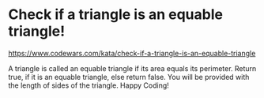 # Check if a triangle is an equable triangle!

https://www.codewars.com/kata/check-if-a-triangle-is-an-equable-triangle

A triangle is called an equable triangle if its area equals its perimeter. Return true, if it is an equable triangle, else return false. You will be provided with the length of sides of the triangle. Happy Coding!
